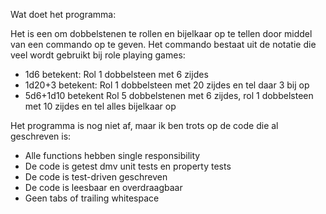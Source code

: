 Wat doet het programma:

Het is een om dobbelstenen te rollen en bijelkaar op te tellen door middel van een commando op te geven.
Het commando bestaat uit de notatie die veel wordt gebruikt bij role playing games:
- 1d6 betekent: Rol 1 dobbelsteen met 6 zijdes
- 1d20+3 betekent: Rol 1 dobbelsteen met 20 zijdes en tel daar 3 bij op
- 5d6+1d10 betekent Rol 5 dobbelstenen met 6 zijdes, rol 1 dobbelsteen met 10 zijdes en tel alles bijelkaar op

Het programma is nog niet af, maar ik ben trots op de code die al geschreven is:
- Alle functions hebben single responsibility
- De code is getest dmv unit tests en property tests
- De code is test-driven geschreven
- De code is leesbaar en overdraagbaar
- Geen tabs of trailing whitespace

